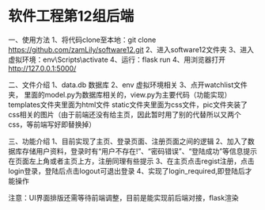 # 软件工程第12组后端

一、使用方法
1、将代码clone至本地：git clone https://github.com/zamLily/software12.git
2、进入software12文件夹
3、进入虚拟环境：env\Scripts\activate
4、运行：flask run
4、用浏览器打开 http://127.0.0.1:5000/ 


二、文件介绍
1、data.db 数据库
2、env 虚拟环境相关
3、点开watchlist文件夹，
里面的model.py为数据库相关的，view.py为主要代码（功能实现）
templates文件夹里面为html文件
static文件夹里面为css文件，pic文件夹装了css相关的图片（由于前端还没有给主页，因此暂时用了别的代替所以又两个css，等前端写好即替换掉）


三、功能介绍
1、目前实现了主页、登录页面、注册页面之间的逻辑
2、加入了数据库存储用户资料，登录时有“用户不存在!”、“密码错误”、“登陆成功”等信息提示在页面左上角或者主页上方，注册同理有些提示
3、在主页点击regist注册，点击login登录，登陆后点击logout可退出登录
4、实现了login_required,即登陆后才能操作

注意：UI界面排版还需等待前端调整，目前是能实现前后端对接，flask渲染




